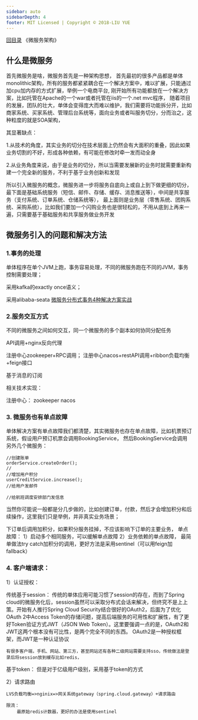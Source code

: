 ```yaml
---
sidebar: auto
sidebarDepth: 4
footer: MIT Licensed | Copyright © 2018-LIU YUE
---
```


[回目录](/docs/software)  《微服务架构》

## 什么是微服务

首先微服务是啥，微服务首先是一种架构思想，
首先最初的很多产品都是单体monolithic架构，所有的服务都紧紧耦合在一个解决方案中，难以扩展，只能通过加cpu加内存的方式扩展，举例一个电商平台,
刚开始所有功能都放在一个解决方案，比如托管在Apache的一个war或者托管在iis的一个.net mvc程序，
随着项目的发展，团队的壮大，单体会变得庞大而难以维护，我们需要将功能拆分开，比如商家系统、买家系统、管理后台系统等，面向业务或者叫服务切分，分而治之，这种粒度的就是SOA架构，

其显著缺点：

1.从技术的角度，其实业务的切分在技术层面上仍然会有大面积的重叠，因此如果业务切割的不好，形成各种依赖，有可能在修改时牵一发而动全身

2.从业务角度来说，由于是业务的切分，所以当需要发展新的业务时就需要重新构建一个完全新的服务，不利于基于业务创新和发现

所以引入微服务的概念，微服务进一步将服务自底向上或自上到下做更细的切分，最下面是基础系统服务（短信、邮件、存储、缓存、消息推送等），中间是共享服务（支付系统、订单系统、仓储系统等），
最上面则是业务层（零售系统、团购系统、采购系统），比如我们要加一个闪购业务也是很轻松的，不用从底到上再来一遍，只需要基于基础服务和共享服务做业务开发

## 微服务引入的问题和解决方法

### 1.事务的处理

单体程序在单个JVM上跑，事务容易处理，不同的微服务跑在不同的JVM，事务控制需要处理；

采用kafka的exactly once语义；

采用alibaba-seata
[微服务分布式事务4种解决方案实战](https://juejin.im/post/5de4cc8ff265da05ef59fec0)


### 2.服务交互方式

不同的微服务之间如何交互，同一个微服务的多个副本如何协同分配任务

API调用+nginx反向代理

注册中心zookeeper+RPC调用； 注册中心nacos+restAPI调用+ribbon负载均衡+feign接口

基于消息的订阅

相关技术实现：

注册中心：
zookeeper
nacos


### 3. 微服务也有单点故障

单体解决方案有单点故障我们都清楚，其实微服务也存在单点故障，比如机票预订系统，假设用户预订机票会调用BookingService，
然后BookingService会调用另外几个微服务：
```
//创建账单
orderService.createOrder();
//
//增加用户积分
userCreditService.increase();
//给用户发邮件

//给航班调度安排部门发信息

```
当然你可能说一般都是分几步做的，比如创建订单，付款，然后才会增加积分和后续操作，这里我们只是举例，并非真实业务场景；

下订单后调用加积分，如果积分服务挂掉，不应该影响下订单的主要业务，
单点故障：
1）启动多个相同服务，可以缓解单点故障
2）业务依赖的单点故障，
最简单做法try catch加积分的调用，更好方法是采用sentinel（可以用feign加fallback）


### 4. 客户端请求：

1）认证授权：

传统基于session：
	传统的单体应用可能习惯了session的存在，而到了Spring cloud的微服务化后，session虽然可以采取分布式会话来解决，但终究不是上上策。开始有人推行Spring Cloud Security结合很好的OAuth2，后面为了优化OAuth 2中Access Token的存储问题，提高后端服务的可用性和扩展性，有了更好Token验证方式JWT（JSON Web Token）。这里要强调一点的是，OAuth2和JWT这两个根本没有可比性，是两个完全不同的东西。 OAuth2是一种授权框架，而JWT是一种认证协议

	有很多客户端，手机、网站、第三方，甚至网站还有各种二级网站需要支持sso，传统做法是登录后将session放到缓存比如redis，

基于token：
	但是对于亿级用户级别，采用基于token的方式

2）请求路由

	LVS负载均衡=>nginix=>网关系统gateway（spring.cloud.gateway）+请求路由

	限流：
		最原始redis计数器，更好的办法是使用sentinel



